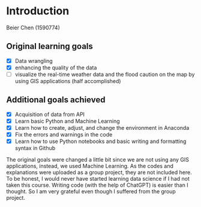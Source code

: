 # Introduction
Beier Chen (1590774)
## Original learning goals
- [x] Data wrangling 
- [x] enhancing the quality of the data
- [ ] visualize the real-time weather data and the flood caution on the map by using GIS applications (half accomplished)
## Additional goals achieved
- [x] Acquisition of data from API
- [x] Learn basic Python and Machine Learning
- [x] Learn how to create, adjust, and change the environment in Anaconda
- [x] Fix the errors and warnings in the code
- [x] Learn how to use Python notebooks and basic writing and formatting syntax in Github

The original goals were changed a little bit since we are not using any GIS applications, instead, we used Machine Learning. As the codes and explanations were uploaded as a group project, they are not included here.<br>
To be honest, I would never have started learning data science if I had not taken this course. Writing code (with the help of ChatGPT) is easier than I thought. So I am very grateful even though I suffered from the group project.
